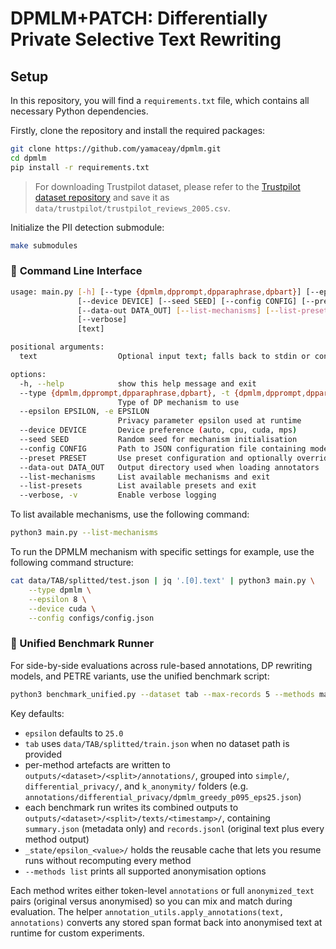 # DPMLM+PATCH: Differentially Private Selective Text Rewriting

## Setup
In this repository, you will find a `requirements.txt` file, which contains all necessary Python dependencies.

Firstly, clone the repository and install the required packages:

```bash
git clone https://github.com/yamaceay/dpmlm.git
cd dpmlm
pip install -r requirements.txt
```

> For downloading Trustpilot dataset, please refer to the [Trustpilot dataset repository](https://www.kaggle.com/datasets/jerassy/trustpilot-reviews-123k/data) and save it as `data/trustpilot/trustpilot_reviews_2005.csv`.

Initialize the PII detection submodule:

```bash
make submodules
```

### 🔧 **Command Line Interface**

```bash
usage: main.py [-h] [--type {dpmlm,dpprompt,dpparaphrase,dpbart}] [--epsilon EPSILON]
               [--device DEVICE] [--seed SEED] [--config CONFIG] [--preset PRESET]
               [--data-out DATA_OUT] [--list-mechanisms] [--list-presets]
               [--verbose]
               [text]

positional arguments:
  text                  Optional input text; falls back to stdin or config runtime.input_text

options:
  -h, --help            show this help message and exit
  --type {dpmlm,dpprompt,dpparaphrase,dpbart}, -t {dpmlm,dpprompt,dpparaphrase,dpbart}
                        Type of DP mechanism to use
  --epsilon EPSILON, -e EPSILON
                        Privacy parameter epsilon used at runtime
  --device DEVICE       Device preference (auto, cpu, cuda, mps)
  --seed SEED           Random seed for mechanism initialisation
  --config CONFIG       Path to JSON configuration file containing model-specific parameters
  --preset PRESET       Use preset configuration and optionally override sections
  --data-out DATA_OUT   Output directory used when loading annotators
  --list-mechanisms     List available mechanisms and exit
  --list-presets        List available presets and exit
  --verbose, -v         Enable verbose logging
```

To list available mechanisms, use the following command:

```bash
python3 main.py --list-mechanisms
```

To run the DPMLM mechanism with specific settings for example, use the following command structure:

```bash
cat data/TAB/splitted/test.json | jq '.[0].text' | python3 main.py \
    --type dpmlm \
    --epsilon 8 \
    --device cuda \
    --config configs/config.json
```

### 🧪 Unified Benchmark Runner

For side-by-side evaluations across rule-based annotations, DP rewriting models, and PETRE variants, use the unified benchmark script:

```bash
python3 benchmark_unified.py --dataset tab --max-records 5 --methods manual spacy dpmlm_greedy_p095 dpprompt
```

Key defaults:
- `epsilon` defaults to `25.0`
- `tab` uses `data/TAB/splitted/train.json` when no dataset path is provided
- per-method artefacts are written to `outputs/<dataset>/<split>/annotations/`, grouped into `simple/`, `differential_privacy/`, and `k_anonymity/` folders (e.g. `annotations/differential_privacy/dpmlm_greedy_p095_eps25.json`)
- each benchmark run writes its combined outputs to `outputs/<dataset>/<split>/texts/<timestamp>/`, containing `summary.json` (metadata only) and `records.jsonl` (original text plus every method output)
- `_state/epsilon_<value>/` holds the reusable cache that lets you resume runs without recomputing every method
- `--methods list` prints all supported anonymisation options

Each method writes either token-level `annotations` or full `anonymized_text` pairs (original versus anonymised) so you can mix and match during evaluation. The helper `annotation_utils.apply_annotations(text, annotations)` converts any stored span format back into anonymised text at runtime for custom experiments.
